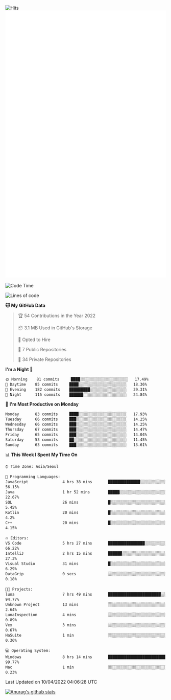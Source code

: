 ![Hits](https://hits.seeyoufarm.com/api/count/incr/badge.svg?url=https%3A%2F%2Fgithub.com%2Fkokose1234&count_bg=%2379C83D&title_bg=%23555555&icon=apple.svg&icon_color=%23E7E7E7&title=hits&edge_flat=false)
<br/>
![Metrics](https://github.com/kokose1234/kokose1234/blob/main/github-metrics.svg)

<!--START_SECTION:waka-->
![Code Time](http://img.shields.io/badge/Code%20Time-620%20hrs%204%20mins-blue)

![Lines of code](https://img.shields.io/badge/From%20Hello%20World%20I%27ve%20Written-2%20Million%20lines%20of%20code-blue)

**🐱 My GitHub Data** 

> 🏆 54 Contributions in the Year 2022
 > 
> 📦 3.1 MB Used in GitHub's Storage 
 > 
> 💼 Opted to Hire
 > 
> 📜 7 Public Repositories 
 > 
> 🔑 34 Private Repositories  
 > 
**I'm a Night 🦉** 

```text
🌞 Morning    81 commits     ████░░░░░░░░░░░░░░░░░░░░░   17.49% 
🌆 Daytime    85 commits     ████░░░░░░░░░░░░░░░░░░░░░   18.36% 
🌃 Evening    182 commits    █████████░░░░░░░░░░░░░░░░   39.31% 
🌙 Night      115 commits    ██████░░░░░░░░░░░░░░░░░░░   24.84%

```
📅 **I'm Most Productive on Monday** 

```text
Monday       83 commits     ████░░░░░░░░░░░░░░░░░░░░░   17.93% 
Tuesday      66 commits     ███░░░░░░░░░░░░░░░░░░░░░░   14.25% 
Wednesday    66 commits     ███░░░░░░░░░░░░░░░░░░░░░░   14.25% 
Thursday     67 commits     ███░░░░░░░░░░░░░░░░░░░░░░   14.47% 
Friday       65 commits     ███░░░░░░░░░░░░░░░░░░░░░░   14.04% 
Saturday     53 commits     ██░░░░░░░░░░░░░░░░░░░░░░░   11.45% 
Sunday       63 commits     ███░░░░░░░░░░░░░░░░░░░░░░   13.61%

```


📊 **This Week I Spent My Time On** 

```text
⌚︎ Time Zone: Asia/Seoul

💬 Programming Languages: 
JavaScript               4 hrs 38 mins       ██████████████░░░░░░░░░░░   56.15% 
Java                     1 hr 52 mins        █████░░░░░░░░░░░░░░░░░░░░   22.67% 
SQL                      26 mins             █░░░░░░░░░░░░░░░░░░░░░░░░   5.45% 
Kotlin                   20 mins             █░░░░░░░░░░░░░░░░░░░░░░░░   4.2% 
C++                      20 mins             █░░░░░░░░░░░░░░░░░░░░░░░░   4.15%

🔥 Editors: 
VS Code                  5 hrs 27 mins       ████████████████░░░░░░░░░   66.22% 
IntelliJ                 2 hrs 15 mins       ██████░░░░░░░░░░░░░░░░░░░   27.3% 
Visual Studio            31 mins             █░░░░░░░░░░░░░░░░░░░░░░░░   6.29% 
DataGrip                 0 secs              ░░░░░░░░░░░░░░░░░░░░░░░░░   0.18%

🐱‍💻 Projects: 
luna                     7 hrs 49 mins       ███████████████████████░░   94.77% 
Unknown Project          13 mins             ░░░░░░░░░░░░░░░░░░░░░░░░░   2.64% 
LunaInspection           4 mins              ░░░░░░░░░░░░░░░░░░░░░░░░░   0.89% 
Vex                      3 mins              ░░░░░░░░░░░░░░░░░░░░░░░░░   0.67% 
HaSuite                  1 min               ░░░░░░░░░░░░░░░░░░░░░░░░░   0.36%

💻 Operating System: 
Windows                  8 hrs 14 mins       █████████████████████████   99.77% 
Mac                      1 min               ░░░░░░░░░░░░░░░░░░░░░░░░░   0.23%

```


 Last Updated on 10/04/2022 04:06:28 UTC
<!--END_SECTION:waka-->

[![Anurag's github stats](https://github-readme-stats.vercel.app/api?username=kokose1234&theme=dracula)](https://github.com/anuraghazra/github-readme-stats)



	
